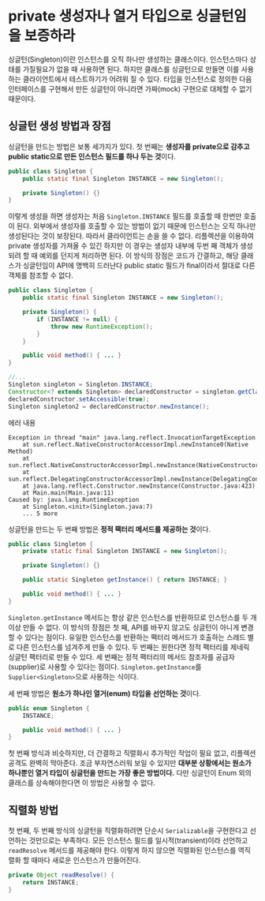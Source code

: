 # private 생성자나 열거 타입으로 싱글턴임을 보증하라

싱글턴(Singleton)이란 인스턴스를 오직 하나만 생성하는 클래스이다. 인스턴스마다 상태를 가질필요가 없을 때 사용하면 된다. 하지만 클래스를 싱글턴으로 만들면 이를 사용하는 클라이언트에서 테스트하기가 어려워 질 수 있다. 타입을 인스턴스로 정의한 다음 인터페이스를 구현해서 만든 싱글턴이 아니라면 가짜(mock) 구현으로 대체할 수 없기 때문이다.

## 싱글턴 생성 방법과 장점
싱글턴을 만드는 방법은 보통 세가지가 있다. 첫 번째는 **생성자를 private으로 감추고 public static으로 만든 인스턴스 필드를 하나 두는 것**이다.
~~~java
public class Singleton {
    public static final Singleton INSTANCE = new Singleton();

    private Singleton() {}
}
~~~

이렇게 생성을 하면 생성자는 처음 `Singleton.INSTANCE` 필드를 호출할 때 한번만 호출이 된다. 외부에서 생성자를 호출할 수 있는 방법이 없기 때문에 인스턴스는 오직 하나만 생성된다는 것이 보장된다. 따라서 클라이언트는 손을 쓸 수 없다. 리플렉션을 이용하여 private 생성자를 가져올 수 있긴 하지만 이 경우는 생성자 내부에 두번 째 객체가 생성되려 할 때 예외를 던지게 처리하면 된다. 이 방식의 장점은 코드가 간결하고, 해당 클래스가 싱글턴임이 API에 명백히 드러난다 public static 필드가 final이라서 절대로 다른 객체를 참조할 수 없다.

~~~java
public class Singleton {
    public static final Singleton INSTANCE = new Singleton();

    private Singleton() {
        if (INSTANCE != null) {
            throw new RuntimeException();
        }
    }

    public void method() { ... }
}

//...
Singleton singleton = Singleton.INSTANCE;
Constructor<? extends Singleton> declaredConstructor = singleton.getClass().getDeclaredConstructor();
declaredConstructor.setAccessible(true);
Singleton singleton2 = declaredConstructor.newInstance();
~~~
에러 내용
~~~
Exception in thread "main" java.lang.reflect.InvocationTargetException
	at sun.reflect.NativeConstructorAccessorImpl.newInstance0(Native Method)
	at sun.reflect.NativeConstructorAccessorImpl.newInstance(NativeConstructorAccessorImpl.java:62)
	at sun.reflect.DelegatingConstructorAccessorImpl.newInstance(DelegatingConstructorAccessorImpl.java:45)
	at java.lang.reflect.Constructor.newInstance(Constructor.java:423)
	at Main.main(Main.java:11)
Caused by: java.lang.RuntimeException
	at Singleton.<init>(Singleton.java:7)
	... 5 more
~~~

싱글턴을 만드는 두 번째 방법은 **정적 팩터리 메서드를 제공하는 것**이다.
~~~java
public class Singleton {
    private static final Singleton INSTANCE = new Singleton();

    private Singleton() {}

    public static Singleton getInstance() { return INSTANCE; }

    public void method() { ... }
}
~~~
`Singleton.getInstance` 메서드는 항상 같은 인스턴스를 반환하므로 인스턴스를 두 개 이상 만들 수 없다. 이 방식의 장점은 첫 째, API를 바꾸지 않고도 싱글턴이 아니게 변경할 수 있다는 점이다. 유일한 인스턴스를 반환하는 팩터리 메서드가 호출하는 스레드 별로 다른 인스턴스를 넘겨주게 만들 수 있다. 두 번째는 원한다면 정적 팩터리를 제네릭 싱글턴 팩터리로 만들 수 있다. 세 번째는 정적 팩터리의 메서드 참조자를 공급자(supplier)로 사용할 수 있다는 점이다. `Singleton.getInstance`를 `Supplier<Singleton>`으로 사용하는 식이다.

세 번째 방법은 **원소가 하나인 열거(enum) 타입을 선언하는 것**이다.

~~~java
public enum Singleton {
    INSTANCE;

    public void method() { ... }
}
~~~

첫 번째 방식과 비슷하지만, 더 간결하고 직렬화시 추가적인 작업이 필요 없고, 리플렉션 공격도 완벽히 막아준다. 조금 부자연스러워 보일 수 있지만 **대부분 상황에서는 원소가 하나뿐인 열거 타입이 싱글턴을 만드는 가장 좋은 방법이다.** 다만 싱글턴이 Enum 외의 클래스를 상속해야한다면 이 방법은 사용할 수 없다.

## 직렬화 방법
첫 번째, 두 번째 방식의 싱글턴을 직렬화하려면 단순시 `Serializable`을 구현한다고 선언하는 것만으로는 부족하다. 모든 인스턴스 필드를 일시적(transient)이라 선언하고 `readResolve` 메서드를 제공해야 한다. 이렇게 하지 않으면 직렬화된 인스턴스를 역직렬화 할 때마다 새로운 인스턴스가 만들어진다.

~~~java
private Object readResolve() {
    return INSTANCE;
}
~~~